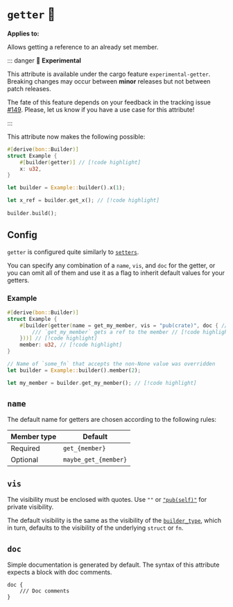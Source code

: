 # `getter` :microscope:

**Applies to:** <Badge type="warning" text="struct fields"/> <Badge type="warning" text="function arguments"/> <Badge type="warning" text="method arguments"/>

Allows getting a reference to an already set member.

::: danger 🔬 **Experimental**

This attribute is available under the cargo feature `experimental-getter`. Breaking changes may occur between **minor** releases but not between patch releases.

The fate of this feature depends on your feedback in the tracking issue [#149](https://github.com/elastio/bon/issues/221). Please, let us know if you have a use case for this attribute!

:::

This attribute now makes the following possible:

```rust
#[derive(bon::Builder)]
struct Example {
    #[builder(getter)] // [!code highlight]
    x: u32,
}

let builder = Example::builder().x(1);

let x_ref = builder.get_x(); // [!code highlight]
    
builder.build();
```

## Config

`getter` is configured quite similarly to [`setters`](./setters).

You can specify any combination of a `name`, `vis`, and `doc` for the getter, or you can omit all of them and use it as a flag to inherit default values for your getters.

### Example

```rust
#[derive(bon::Builder)]
struct Example {
    #[builder(getter(name = get_my_member, vis = "pub(crate)", doc { // [!code highlight]
        /// `get_my_member` gets a ref to the member // [!code highlight]
    }))] // [!code highlight]
    member: u32, // [!code highlight]
}

// Name of `some_fn` that accepts the non-None value was overridden
let builder = Example::builder().member(2);

let my_member = builder.get_my_member(); // [!code highlight]
```

## `name`

The default name for getters are chosen according to the following rules:

| Member type | Default                                                   |
| ----------- | --------------------------------------------------------- |
| Required    | `get_{member}`                                            |
| Optional    | `maybe_get_{member}`                                      |

## `vis`

The visibility must be enclosed with quotes. Use `""` or [`"pub(self)"`](https://doc.rust-lang.org/reference/visibility-and-privacy.html#pubin-path-pubcrate-pubsuper-and-pubself) for private visibility.

The default visibility is the same as the visibility of the [`builder_type`](../top-level/builder_type#vis), which in turn, defaults to the visibility of the underlying `struct` or `fn`.

## `doc`

Simple documentation is generated by default. The syntax of this attribute expects a block with doc comments.

```attr
doc {
    /// Doc comments
}
```
